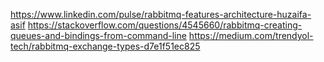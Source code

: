https://www.linkedin.com/pulse/rabbitmq-features-architecture-huzaifa-asif
https://stackoverflow.com/questions/4545660/rabbitmq-creating-queues-and-bindings-from-command-line
https://medium.com/trendyol-tech/rabbitmq-exchange-types-d7e1f51ec825